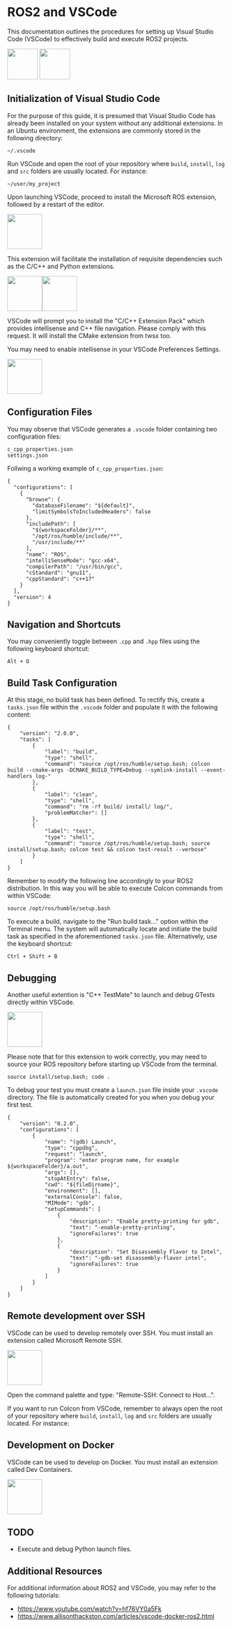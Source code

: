 # ROS2 and VSCode

This documentation outlines the procedures for setting up Visual Studio Code (VSCode) to effectively build and execute ROS2 projects.

<img height="70px" src="svg/ros_logo.svg">
<img height="70px" src="svg/visual_studio_code.svg">

## Initialization of Visual Studio Code

For the purpose of this guide, it is presumed that Visual Studio Code has already been installed on your system without any additional extensions. In an Ubuntu environment, the extensions are commonly stored in the following directory:

```
~/.vscode
```

Run VSCode and open the root of your repository where `build`, `install`, `log` and `src` folders are usually located. For instance:

```
~/user/my_project
```

Upon launching VSCode, proceed to install the Microsoft ROS extension, followed by a restart of the editor.

<img height="80px" src="svg/ros_extension.svg">

This extension will facilitate the installation of requisite dependencies such as the C/C++ and Python extensions.

<img height="80px" src="svg/cpp_extension.svg"><img height="80px" src="svg/python_extension.svg">

VSCode will prompt you to install the "C/C++ Extension Pack" which provides intellisense and C++ file navigation. Please comply with this request. It will install the CMake extension from twsx too.

You may need to enable intellisense in your VSCode Preferences Settings.

<img height="80px" src="svg/cmake_extension.svg">

## Configuration Files

You may observe that VSCode generates a `.vscode` folder containing two configuration files:

```
c_cpp_properties.json
settings.json
```

Follwing a working example of `c_cpp_properties.json`:

```
{
  "configurations": [
    {
      "browse": {
        "databaseFilename": "${default}",
        "limitSymbolsToIncludedHeaders": false
      },
      "includePath": [
        "${workspaceFolder}/**",
        "/opt/ros/humble/include/**",
        "/usr/include/**"
      ],
      "name": "ROS",
      "intelliSenseMode": "gcc-x64",
      "compilerPath": "/usr/bin/gcc",
      "cStandard": "gnu11",
      "cppStandard": "c++17"
    }
  ],
  "version": 4
}
```

## Navigation and Shortcuts

You may conveniently toggle between `.cpp` and `.hpp` files using the following keyboard shortcut:

`Alt + O`

## Build Task Configuration

At this stage, no build task has been defined. To rectify this, create a `tasks.json` file within the `.vscode` folder and populate it with the following content:

```
{
    "version": "2.0.0",
    "tasks": [
        {
            "label": "build",
            "type": "shell",
            "command": "source /opt/ros/humble/setup.bash; colcon build --cmake-args -DCMAKE_BUILD_TYPE=Debug --symlink-install --event-handlers log-"
        },
        {
            "label": "clean",
            "type": "shell",
            "command": "rm -rf build/ install/ log/",
            "problemMatcher": []
        },
        {
            "label": "test",
            "type": "shell",
            "command": "source /opt/ros/humble/setup.bash; source install/setup.bash; colcon test && colcon test-result --verbose"
        }
    ]
}
```

Remember to modify the following line accordingly to your ROS2 distribution. In this way you will be able to execute Colcon commands from within VSCode:

`source /opt/ros/humble/setup.bash`

To execute a build, navigate to the "Run build task..." option within the Terminal menu. The system will automatically locate and initiate the build task as specified in the aforementioned `tasks.json` file. Alternatively, use the keyboard shortcut:

`Ctrl + Shift + B`

## Debugging

Another useful extention is "C++ TestMate" to launch and debug GTests directly within VSCode.

<img height="80px" src="svg/testmate_extension.svg">

Please note that for this extension to work correctly, you may need to source your ROS repository before starting up VSCode from the terminal.

`source install/setup.bash; code .`

To debug your test you must create a `launch.json` file inside your `.vscode` directory. The file is automatically created for you when you debug your first test.

```
{
    "version": "0.2.0",
    "configurations": [
        {
            "name": "(gdb) Launch",
            "type": "cppdbg",
            "request": "launch",
            "program": "enter program name, for example ${workspaceFolder}/a.out",
            "args": [],
            "stopAtEntry": false,
            "cwd": "${fileDirname}",
            "environment": [],
            "externalConsole": false,
            "MIMode": "gdb",
            "setupCommands": [
                {
                    "description": "Enable pretty-printing for gdb",
                    "text": "-enable-pretty-printing",
                    "ignoreFailures": true
                },
                {
                    "description": "Set Disassembly Flavor to Intel",
                    "text": "-gdb-set disassembly-flavor intel",
                    "ignoreFailures": true
                }
            ]
        }
    ]
}
```

## Remote development over SSH

VSCode can be used to develop remotely over SSH. You must install an extension called Microsoft Remote SSH.

<img height="80px" src="svg/ssh_extension.svg">

Open the command palette and type: "Remote-SSH: Connect to Host...".

If you want to run Colcon from VSCode, remember to always open the root of your repository where `build`, `install`, `log` and `src` folders are usually located. For instance:

## Development on Docker

VSCode can be used to develop on Docker. You must install an extension called Dev Containers.

<img height="80px" src="svg/dev_container_extension.svg">

## TODO

- Execute and debug Python launch files.

## Additional Resources

For additional information about ROS2 and VSCode, you may refer to the following tutorials:

- https://www.youtube.com/watch?v=hf76VY0a5Fk
- https://www.allisonthackston.com/articles/vscode-docker-ros2.html
